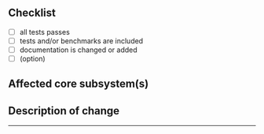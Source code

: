 <!--
Thank you for your pull request. Please provide a description above and review
the requirements below.

Bug fixes and new features should include tests and possibly benchmarks.

Contributors guide: ./.github/CONTRIBUTING.md
-->

<!-- _Please make sure to review and check all of these items:_ -->


## Checklist
<!-- Remove items that do not apply. For completed items, change [ ] to [x]. -->

- [ ] all tests passes
- [ ] tests and/or benchmarks are included
- [ ] documentation is changed or added
- [ ] \(option\)

<!-- _NOTE: these things are not required to open a PR and can be done afterwards / while the PR is open._ -->

## Affected core subsystem(s)
<!-- Please provide affected core subsystem(s). -->

## Description of change
<!-- Please provide a description of the change here. -->

* * *